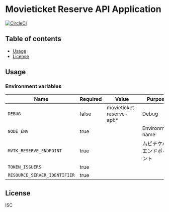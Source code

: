 # Movieticket Reserve API Application

[![CircleCI](https://circleci.com/gh/movieticket/reserve-api.svg?style=svg)](https://circleci.com/gh/movieticket/reserve-)

## Table of contents

* [Usage](#usage)
* [License](#license)

## Usage

### Environment variables

| Name                         | Required | Value                     | Purpose                   |
| ---------------------------- | -------- | ------------------------- | ------------------------- |
| `DEBUG`                      | false    | movieticket-reserve-api:* | Debug                     |
| `NODE_ENV`                   | true     |                           | Environment name          |
| `MVTK_RESERVE_ENDPOINT`      | true     |                           | ムビチケAPIエンドポイント |
| `TOKEN_ISSUERS`              | true     |                           |                           |
| `RESOURCE_SERVER_IDENTIFIER` | true     |                           |                           |

## License

ISC
